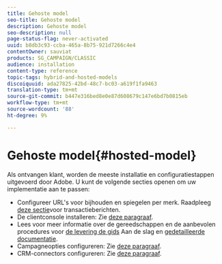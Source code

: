 ```yaml
---
title: Gehoste model
seo-title: Gehoste model
description: Gehoste model
seo-description: null
page-status-flag: never-activated
uuid: b8db3c93-ccba-465a-8b75-921d7266c4e4
contentOwner: sauviat
products: SG_CAMPAIGN/CLASSIC
audience: installation
content-type: reference
topic-tags: hybrid-and-hosted-models
discoiquuid: ada27825-42bd-48c7-bc03-a619f1fa9463
translation-type: tm+mt
source-git-commit: b447e316bed8e0e87d608679c147e6bd7b0815eb
workflow-type: tm+mt
source-wordcount: '88'
ht-degree: 9%

---
```



# Gehoste model{#hosted-model}

Als ontvangen klant, worden de meeste installatie en configuratiestappen uitgevoerd door Adobe. U kunt de volgende secties openen om uw implementatie aan te passen:

* Configureer URL&#39;s voor bijhouden en spiegelen per merk. Raadpleeg [deze sectie](../../message-center/using/configuring-multibranding.md)voor transactieberichten.
* De clientconsole installeren: Zie [deze paragraaf](../../installation/using/installing-the-client-console.md).
* Lees voor meer informatie over de gereedschappen en de aanbevolen procedures voor [de levering de gids](../../delivery/using/deliverability-key-points.md) Aan de slag en [gedetailleerde documentatie](../../delivery/using/about-deliverability.md).
* Campagneopties configureren: Zie [deze paragraaf](../../installation/using/configuring-campaign-options.md).
* CRM-connectors configureren: Zie [deze paragraaf](../../platform/using/crm-connectors.md).

